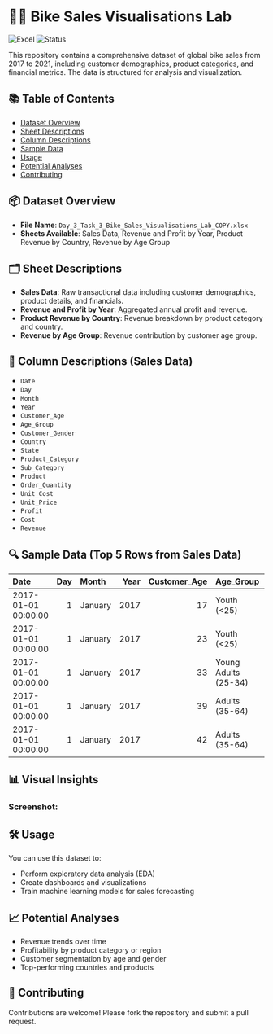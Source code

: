 # 🚴‍♂️ Bike Sales Visualisations Lab

![Excel](https://img.shields.io/badge/Data-Excel-blue)
![Status](https://img.shields.io/badge/Status-Exploratory-green)

This repository contains a comprehensive dataset of global bike sales from 2017 to 2021, including customer demographics, product categories, and financial metrics. The data is structured for analysis and visualization.

## 📚 Table of Contents
- [Dataset Overview](#dataset-overview)
- [Sheet Descriptions](#sheet-descriptions)
- [Column Descriptions](#column-descriptions)
- [Sample Data](#sample-data)
- [Usage](#usage)
- [Potential Analyses](#potential-analyses)
- [Contributing](#contributing)

## 📦 Dataset Overview
- **File Name**: `Day_3_Task_3_Bike_Sales_Visualisations_Lab_COPY.xlsx`
- **Sheets Available**: Sales Data, Revenue and Profit by Year, Product Revenue by Country, Revenue by Age Group

## 🗂️ Sheet Descriptions
- **Sales Data**: Raw transactional data including customer demographics, product details, and financials.
- **Revenue and Profit by Year**: Aggregated annual profit and revenue.
- **Product Revenue by Country**: Revenue breakdown by product category and country.
- **Revenue by Age Group**: Revenue contribution by customer age group.

## 🧾 Column Descriptions (Sales Data)
- `Date`
- `Day`
- `Month`
- `Year`
- `Customer_Age`
- `Age_Group`
- `Customer_Gender`
- `Country`
- `State`
- `Product_Category`
- `Sub_Category`
- `Product`
- `Order_Quantity`
- `Unit_Cost`
- `Unit_Price`
- `Profit`
- `Cost`
- `Revenue`

## 🔍 Sample Data (Top 5 Rows from Sales Data)

| Date                |   Day | Month   |   Year |   Customer_Age | Age_Group            | Customer_Gender   | Country       | State            | Product_Category   | Sub_Category   | Product                |   Order_Quantity |   Unit_Cost |   Unit_Price |   Profit |   Cost |   Revenue |
|:--------------------|------:|:--------|-------:|---------------:|:---------------------|:------------------|:--------------|:-----------------|:-------------------|:---------------|:-----------------------|-----------------:|------------:|-------------:|---------:|-------:|----------:|
| 2017-01-01 00:00:00 |     1 | January |   2017 |             17 | Youth (<25)          | M                 | Canada        | British Columbia | Bikes              | Road Bikes     | Road-250 Red, 44       |                2 |        1519 |         2443 |     1848 |   3038 |      4886 |
| 2017-01-01 00:00:00 |     1 | January |   2017 |             23 | Youth (<25)          | M                 | Australia     | Victoria         | Bikes              | Mountain Bikes | Mountain-200 Black, 46 |                2 |        1252 |         2295 |     2086 |   2504 |      4590 |
| 2017-01-01 00:00:00 |     1 | January |   2017 |             33 | Young Adults (25-34) | F                 | France        | Yveline          | Bikes              | Road Bikes     | Road-150 Red, 48       |                2 |        2171 |         3578 |     2814 |   4342 |      7156 |
| 2017-01-01 00:00:00 |     1 | January |   2017 |             39 | Adults (35-64)       | M                 | United States | Washington       | Bikes              | Road Bikes     | Road-550-W Yellow, 38  |                2 |         713 |         1120 |      814 |   1426 |      2240 |
| 2017-01-01 00:00:00 |     1 | January |   2017 |             42 | Adults (35-64)       | M                 | United States | California       | Bikes              | Road Bikes     | Road-750 Black, 44     |                2 |         344 |          540 |      392 |    688 |      1080 |

## 📊 Visual Insights

### Screenshot: 

## 🛠️ Usage
You can use this dataset to:
- Perform exploratory data analysis (EDA)
- Create dashboards and visualizations
- Train machine learning models for sales forecasting

## 📈 Potential Analyses
- Revenue trends over time
- Profitability by product category or region
- Customer segmentation by age and gender
- Top-performing countries and products

## 🤝 Contributing
Contributions are welcome! Please fork the repository and submit a pull request.
 
